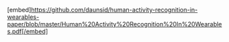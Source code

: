 [embed]https://github.com/daunsid/human-activity-recognition-in-wearables-paper/blob/master/Human%20Activity%20Recognition%20In%20Wearables.pdf[/embed]

